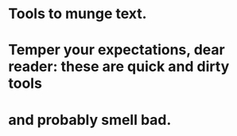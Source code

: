# Tools to munge text.
# Temper your expectations, dear reader: these are quick and dirty tools
# and probably smell bad.
